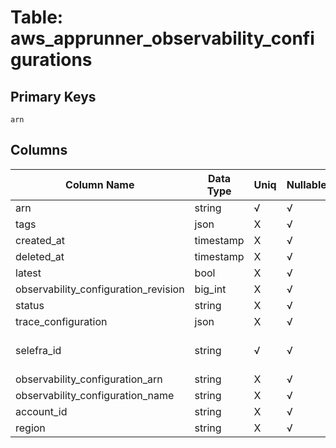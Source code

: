 # Table: aws_apprunner_observability_configurations

## Primary Keys 

```
arn
```


## Columns 

|  Column Name   |  Data Type  | Uniq | Nullable | Description | 
|  ----  | ----  | ----  | ----  | ---- | 
| arn | string | √ | √ |  | 
| tags | json | X | √ |  | 
| created_at | timestamp | X | √ |  | 
| deleted_at | timestamp | X | √ |  | 
| latest | bool | X | √ |  | 
| observability_configuration_revision | big_int | X | √ |  | 
| status | string | X | √ |  | 
| trace_configuration | json | X | √ |  | 
| selefra_id | string | √ | √ | primary keys value md5 | 
| observability_configuration_arn | string | X | √ |  | 
| observability_configuration_name | string | X | √ |  | 
| account_id | string | X | √ |  | 
| region | string | X | √ |  | 


